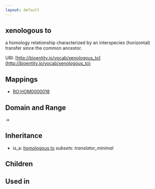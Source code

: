 ```yaml
---
layout: default
---
```


## xenologous to


a homology relationship characterized by an interspecies (horizontal) transfer since the common ancestor.

URI: [http://bioentity.io/vocab/xenologous_to](http://bioentity.io/vocab/xenologous_to)
## Mappings

 * [RO:HOM0000018](http://purl.obolibrary.org/obo/RO_HOM0000018)

## Domain and Range

 -> 

## Inheritance

 *  is_a: [homologous to](homologous_to.html) *subsets: translator_minimal*

## Children


## Used in

